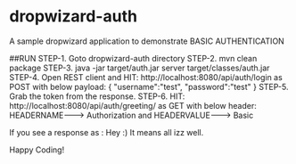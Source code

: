 # dropwizard-auth
A sample dropwizard application to demonstrate BASIC AUTHENTICATION

##RUN
STEP-1. Goto dropwizard-auth directory
STEP-2. mvn clean package
STEP-3. java -jar target/auth.jar server target/classes/auth.jar
STEP-4. Open REST client and HIT: http://localhost:8080/api/auth/login as POST with below payload:
{
"username":"test",
"password":"test"
}
STEP-5. Grab the token from the response.
STEP-6. HIT: http://localhost:8080/api/auth/greeting/<yourname> as GET with below header:
HEADERNAME---> Authorization and HEADERVALUE---> Basic <token from login response>

If you see a response as : Hey <yourname> :) It means all izz well.

Happy Coding!
